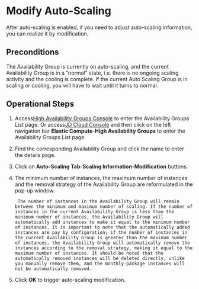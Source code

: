 # Modify Auto-Scaling

After auto-scaling is enabled, if you need to adjust auto-scaling information, you can realize it by modification.

## Preconditions
The Availability Group is currently on auto-scaling, and the current Availability Group is in a “normal” state, i.e. there is no ongoing scaling activity and the cooling is complete. If the current Auto Scaling Group is in scaling or cooling, you will have to wait until it turns to normal.

## Operational Steps

1. Access[High Availability Groups Console](https://cns-console.jdcloud.com/availabilitygroup/list) to enter the Availability Groups List page. Or access[JD Cloud Console](https://console.jdcloud.com) and then click on the left navigation bar **Elastic Compute**-**High Availability Groups** to enter the Availability Groups List page. 
2. Find the corresponding Availability Group and click the name to enter the details page.
3. Click on **Auto-Scaling Tab**-**Scaling Information**-**Modification** buttons.
4. The minimum number of instances, the maximum number of instances and the removal strategy of the Availability Group are reformulated in the pop-up window.
		
		The number of instances in the Availability Group will remain between the minimum and maximum number of scaling. If the number of instances in the current Availability Group is less than the minimum number of instances, the Availability Group will automatically add instances to make it equal to the minimum number of instances. It is important to note that the automatically added instances are pay by configuration; if the number of instances in the current Availability Group is greater than the maximum number of instances, the Availability Group will automatically remove the instances according to the removal strategy, making it equal to the maximum number of instances. It should be noted that the automatically removed instances will be deleted directly, unlike you manually remove them, and the monthly-package instances will not be automatically removed.

5. Click **OK** to trigger auto-scaling modification.

